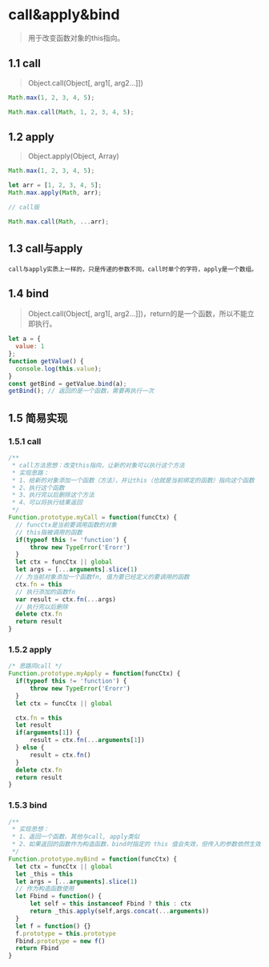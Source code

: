 # call&apply&bind

> 用于改变函数对象的this指向。

## 1.1 call

> Object.call(Object[, arg1[, arg2...]])

```js
Math.max(1, 2, 3, 4, 5);

Math.max.call(Math, 1, 2, 3, 4, 5);
```

## 1.2 apply

> Object.apply(Object, Array)

```js
Math.max(1, 2, 3, 4, 5);

let arr = [1, 2, 3, 4, 5];
Math.max.apply(Math, arr);

// call版

Math.max.call(Math, ...arr);
```

## 1.3 call与apply

```text
call与apply实质上一样的，只是传递的参数不同，call时单个的字符，apply是一个数组。
```

## 1.4 bind

> Object.call(Object[, arg1[, arg2...]])，return的是一个函数，所以不能立即执行。

```js
let a = {
  value: 1
};
function getValue() {
  console.log(this.value);
}
const getBind = getValue.bind(a);
getBind(); // 返回的是一个函数，需要再执行一次
```

## 1.5 简易实现

### 1.5.1 call

```js
/**
 * call方法思想：改变this指向，让新的对象可以执行这个方法
 * 实现思路：
 * 1、给新的对象添加一个函数（方法），并让this（也就是当前绑定的函数）指向这个函数
 * 2、执行这个函数
 * 3、执行完以后删除这个方法
 * 4、可以将执行结果返回
 */
Function.prototype.myCall = function(funcCtx) {
  // funcCtx是当前要调用函数的对象
  // this指被调用的函数
  if(typeof this != 'function') {
      throw new TypeError('Erorr')
  }
  let ctx = funcCtx || global
  let args = [...arguments].slice(1)
  // 为当前对象添加一个函数fn, 值为要已经定义的要调用的函数
  ctx.fn = this
  // 执行添加的函数fn
  var result = ctx.fn(...args)
  // 执行完以后删除
  delete ctx.fn
  return result
}
```

### 1.5.2 apply

```js
/* 思路同call */
Function.prototype.myApply = function(funcCtx) {
  if(typeof this != 'function') {
      throw new TypeError('Erorr')
  }
  let ctx = funcCtx || global

  ctx.fn = this
  let result
  if(arguments[1]) {
      result = ctx.fn(...arguments[1])
  } else {
      result = ctx.fn()
  }
  delete ctx.fn
  return result
}
```

### 1.5.3 bind

```js
/**
 * 实现思想：
 * 1、返回一个函数，其他与call, apply类似
 * 2、如果返回的函数作为构造函数，bind时指定的 this 值会失效，但传入的参数依然生效。
 */
Function.prototype.myBind = function(funcCtx) {
  let ctx = funcCtx || global
  let _this = this
  let args = [...arguments].slice(1)
  // 作为构造函数使用
  let Fbind = function() {
      let self = this instanceof Fbind ? this : ctx
      return _this.apply(self,args.concat(...arguments))
  }
  let f = function() {}
  f.prototype = this.prototype
  Fbind.prototype = new f()
  return Fbind
}
```